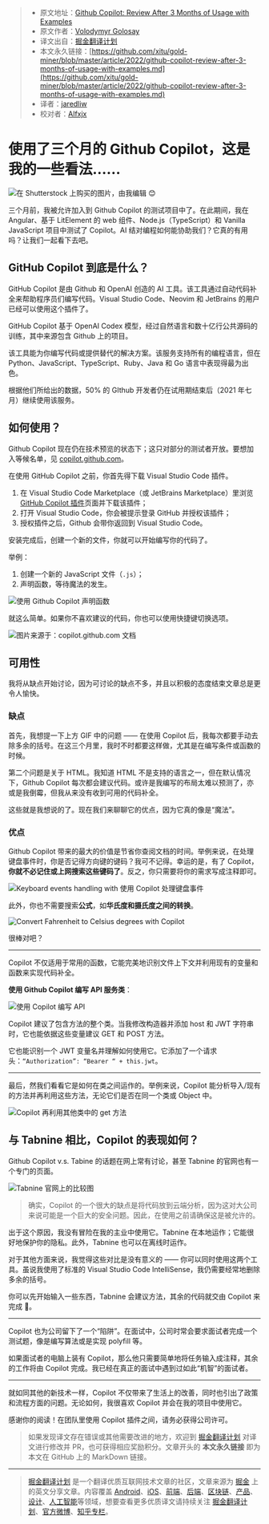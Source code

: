 > * 原文地址：[Github Copilot: Review After 3 Months of Usage with Examples](https://javascript.plainenglish.io/github-copilot-review-after-3-months-of-usage-with-examples-74335cd45478)
> * 原文作者：[Volodymyr Golosay](https://medium.com/@golosay)
> * 译文出自：[掘金翻译计划](https://github.com/xitu/gold-miner)
> * 本文永久链接：[https://github.com/xitu/gold-miner/blob/master/article/2022/github-copilot-review-after-3-months-of-usage-with-examples.md](https://github.com/xitu/gold-miner/blob/master/article/2022/github-copilot-review-after-3-months-of-usage-with-examples.md)
> * 译者：[jaredliw](https://github.com/jaredliw)
> * 校对者：[Alfxjx](https://github.com/Alfxjx)

# 使用了三个月的 Github Copilot，这是我的一些看法……

![在 Shutterstock 上购买的图片，由我编辑 😊](https://cdn-images-1.medium.com/max/2000/1*XADRDVUDatfS1oSAn_Cn8A.png)

三个月前，我被允许加入到 Github Copilot 的测试项目中了。在此期间，我在 Angular、基于 LitElement 的 web 组件、Node.js（TypeScript）和 Vanilla JavaScript 项目中测试了 Copilot。AI 结对编程如何能协助我们？它真的有用吗？让我们一起看下去吧。

## GitHub Copilot 到底是什么？

GitHub Copilot 是由 Github 和 OpenAI 创造的 AI 工具。该工具通过自动代码补全来帮助程序员们编写代码。Visual Studio Code、Neovim 和 JetBrains 的用户已经可以使用这个插件了。

GitHub Copilot 基于 OpenAI Codex 模型，经过自然语言和数十亿行公共源码的训练，其中来源包含 Github 上的项目。

该工具能为你编写代码或提供替代的解决方案。该服务支持所有的编程语言，但在 Python、JavaScript、TypeScript、Ruby、Java 和 Go 语言中表现得最为出色。

根据他们所给出的数据，50% 的 GIthub 开发者仍在试用期结束后（2021 年七月）继续使用该服务。

## 如何使用？

Github Copilot 现在仍在技术预览的状态下；这只对部分的测试者开放。要想加入等候名单，见 [copilot.github.com](https://copilot.github.com/)。

在使用 GitHub Copilot 之前，你首先得下载 Visual Studio Code 插件。

1. 在 Visual Studio Code Marketplace（或 JetBrains Marketplace）里浏览 [GitHub Copilot 插件](https://marketplace.visualstudio.com/items?itemName=GitHub.copilot)页面并下载该插件；
2. 打开 Visual Studio Code，你会被提示登录 GitHub 并授权该插件；
3. 授权插件之后，Github 会带你返回到 Visual Studio Code。

安装完成后，创建一个新的文件，你就可以开始编写你的代码了。

举例：

1. 创建一个新的 JavaScript 文件（`.js`）；
2. 声明函数，等待魔法的发生。

![使用 Github Copilot 声明函数](https://cdn-images-1.medium.com/max/2816/1*zEgoTPGdZVZ3hd5HmZJ9jg.gif)

就这么简单。如果你不喜欢建议的代码，你也可以使用快捷键切换选项。

![图片来源于：[copilot.github.com](https://copilot.github.com/) 文档](https://cdn-images-1.medium.com/max/4028/1*rp702SwCtPU2qYj91ZrQnQ.png)

## 可用性

我将从缺点开始讨论，因为可讨论的缺点不多，并且以积极的态度结束文章总是更令人愉快。

### 缺点

首先，我想提一下上方 GIF 中的问题 —— 在使用 Copilot 后，我每次都要手动去除多余的括号。在这三个月里，我时不时都要这样做，尤其是在编写条件或函数的时候。

第二个问题是关于 HTML。我知道 HTML 不是支持的语言之一，但在默认情况下，Github Copilot 每次都会建议代码。或许是我编写的布局太难以预测了，亦或是我倒霉，但我从来没有收到可用的代码补全。

这些就是我想说的了。现在我们来聊聊它的优点，因为它真的像是“魔法”。

### 优点

Github Copilot 带来的最大的价值是节省你查阅文档的时间。举例来说，在处理键盘事件时，你是否记得方向键的键码？我可不记得。幸运的是，有了 Copilot，**你就不必记住或上网搜索这些键码了**。反之，你只需要将你的需求写成注释即可。

![Keyboard events handling with 使用 Copilot 处理键盘事件](https://cdn-images-1.medium.com/max/3060/1*kVU6LD8_Ze7Qr8PbV21K3g.gif)

此外，你也不需要搜索**公式**，如**华氏度和摄氏度之间的转换**。

![Convert Fahrenheit to Celsius degrees with Copilot](https://cdn-images-1.medium.com/max/2532/1*xPZF0vI-C5IUwJ1rEFO8Hg.gif)

很棒对吧？

---

Copilot 不仅适用于常用的函数，它能完美地识别文件上下文并利用现有的变量和函数来实现代码补全。

**使用 Github Copilot 编写 API 服务类**：

![使用 Copilot 编写 API](https://cdn-images-1.medium.com/max/3516/1*XyCPuRbbpfWnqI6I4GTVZQ.gif)

Copilot 建议了包含方法的整个类。当我修改构造器并添加 host 和 JWT 字符串时，它也能依据这些变量建议 GET 和 POST 方法。

它也能识别一个 JWT 变量名并理解如何使用它。它添加了一个请求头：`“Authorization”: “Bearer “ + this.jwt`。

---

最后，然我们看看它是如何在类之间运作的。举例来说，Copilot 能分析导入/现有的方法并再利用这些方法，无论它们是否在同一个类或 Object 中。

![Copilot 再利用其他类中的 `get` 方法](https://cdn-images-1.medium.com/max/3520/1*fMoUv9i4QC_vN1Q5MeHTPA.gif)

## 与 Tabnine 相比，Copilot 的表现如何？

Github Copilot v.s. Tabine 的话题在网上常有讨论，甚至 Tabnine 的官网也有一个专门的页面。

![Tabnine 官网上的比较图](https://cdn-images-1.medium.com/max/4848/1*-fWg81zsA37J-jsU6_humQ.png)

> 确实，Copilot 的一个很大的缺点是将代码放到云端分析，因为这对大公司来说可能是一个巨大的安全问题。因此，在使用之前请确保这是被允许的。

出于这个原因，我没有冒险在我的主业中使用它。Tabnine 在本地运作；它能很好地保护你的隐私。此外，Tabnine 也可以在离线时运作。

对于其他方面来说，我觉得这些对比是没有意义的 —— 你可以同时使用这两个工具。虽说我使用了标准的 Visual Studio Code IntelliSense，我仍需要经常地删除多余的括号。

 你可以先开始输入一些东西，Tabnine 会建议方法，其余的代码就交由 Copilot 来完成 🤖。

---

Copilot 也为公司留下了一个“陷阱”。在面试中，公司时常会要求面试者完成一个测试题，像是编写算法或是实现 polyfill 等。

如果面试者的电脑上装有 Copilot，那么他只需要简单地将任务输入成注释，其余的工作将由 Copilot 完成。我已经在真正的面试中遇到过如此“机智”的面试者。

---

就如同其他的新技术一样，Copilot 不仅带来了生活上的改善，同时也引出了政策和流程方面的问题。无论如何，我很喜欢 Copilot 并会在我的项目中使用它。

感谢你的阅读！在团队里使用 Copilot 插件之间，请务必获得公司许可。

> 如果发现译文存在错误或其他需要改进的地方，欢迎到 [掘金翻译计划](https://github.com/xitu/gold-miner) 对译文进行修改并 PR，也可获得相应奖励积分。文章开头的 **本文永久链接** 即为本文在 GitHub 上的 MarkDown 链接。

---

> [掘金翻译计划](https://github.com/xitu/gold-miner) 是一个翻译优质互联网技术文章的社区，文章来源为 [掘金](https://juejin.im) 上的英文分享文章。内容覆盖 [Android](https://github.com/xitu/gold-miner#android)、[iOS](https://github.com/xitu/gold-miner#ios)、[前端](https://github.com/xitu/gold-miner#前端)、[后端](https://github.com/xitu/gold-miner#后端)、[区块链](https://github.com/xitu/gold-miner#区块链)、[产品](https://github.com/xitu/gold-miner#产品)、[设计](https://github.com/xitu/gold-miner#设计)、[人工智能](https://github.com/xitu/gold-miner#人工智能)等领域，想要查看更多优质译文请持续关注 [掘金翻译计划](https://github.com/xitu/gold-miner)、[官方微博](http://weibo.com/juejinfanyi)、[知乎专栏](https://zhuanlan.zhihu.com/juejinfanyi)。
